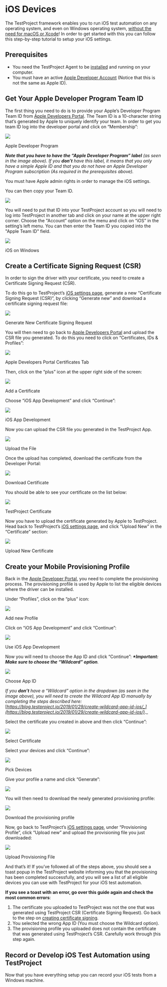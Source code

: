 # iOS Devices

The TestProject framework enables you to run iOS test automation on any operating system, and even on Windows operating system, [without the need for macOS or Xcode](https://blog.testproject.io/2018/06/11/ios-test-windows-without-mac/)! In order to get started with this you can follow this step-by-step tutorial to setup your iOS settings.

## Prerequisites <a href="prerequisites" id="prerequisites"></a>

* You need the TestProject Agent to be [installed](https://docs.testproject.io/getting-started/installation-and-setup) and running on your computer.
* You must have an active [Apple Developer Account](https://idmsa.apple.com/IDMSWebAuth/signin?appIdKey=891bd3417a7776362562d2197f89480a8547b108fd934911bcbea0110d07f757\&path=%2Faccount%2F\&rv=1) (Notice that this is not the same as Apple ID).

## Get Your Apple Developer Program Team ID <a href="get-your-apple-developer-program-team-id" id="get-your-apple-developer-program-team-id"></a>

The first thing you need to do is to provide your Apple’s Developer Program Team ID from [Apple Developers Portal](https://developer.apple.com/account/#/overview). The Team ID is a 10-character string that’s generated by Apple to uniquely identify your team. In order to get you team ID log into the developer portal and click on “Membership”:

![](https://blog.testproject.io/wp-content/uploads/2019/01/2.1.png)

Apple Developer Program

_**Note that you have to have the “Apple Developer Program” label**_ _(as seen in the image above). If you_ _**don’t**_ _have this label, it means that you only have a simple Apple ID and that you do not have an Apple Developer Program subscription (As required in the prerequisites above)._

You must have Apple admin rights in order to manage the iOS settings.

You can then copy your Team ID.

![](https://blog.testproject.io/wp-content/uploads/2019/01/2.2.png)

You will need to put that ID into your TestProject account so you will need to log into TestProject in another tab and click on your name at the upper right corner. Choose the "Account” option on the menu and click on “iOS” in the setting’s left menu. You can then enter the Team ID you copied into the "Apple Team ID" field.

![](https://blog.testproject.io/wp-content/uploads/2019/01/Step\_2.3.png)

iOS on Windows

## Create a Certificate Signing Request (CSR) <a href="create-a-certificate-signing-request-csr" id="create-a-certificate-signing-request-csr"></a>

In order to sign the driver with your certificate, you need to create a Certificate Signing Request (CSR).

To do this go to TestProject’s [iOS settings page](https://app.testproject.io/#/settings/ios), generate a new “Certificate Signing Request (CSR)”, by clicking “Generate new” and download a certificate signing request file:

![](https://blog.testproject.io/wp-content/uploads/2019/01/Step\_3.1.png)

Generate New Certificate Signing Request

You will then need to go back to [Apple Developers Portal](https://developer.apple.com/account/ios/certificate) and upload the CSR file you generated. To do this you need to click on “Certificates, IDs & Profiles”:

![](https://blog.testproject.io/wp-content/uploads/2019/01/3.2.png)

Apple Developers Portal Certificates Tab

Then, click on the “plus” icon at the upper right side of the screen:

![](https://blog.testproject.io/wp-content/uploads/2019/01/3.3.png)

Add a Certificate

Choose “iOS App Development” and click “Continue”:

![](https://blog.testproject.io/wp-content/uploads/2019/01/3.4.png)

iOS App Development

Now you can upload the CSR file you generated in the TestProject App.

![](https://blog.testproject.io/wp-content/uploads/2019/01/3.7.png)

Upload the File

Once the upload has completed, download the certificate from the Developer Portal:

![](https://blog.testproject.io/wp-content/uploads/2019/01/3.8.png)

Download Certificate

You should be able to see your certificate on the list below:

![](https://blog.testproject.io/wp-content/uploads/2019/01/3.9.png)

TestProject Certificate

Now you have to upload the certificate generated by Apple to TestProject. Head back to TestProject’s [iOS settings page](https://app.testproject.io/#/settings/ios), and click “Upload New” in the “Certificate” section:

![](https://blog.testproject.io/wp-content/uploads/2019/01/Step\_3.10.png)

Upload New Certificate

## Create your Mobile Provisioning Profile <a href="create-your-mobile-provisioning-profile" id="create-your-mobile-provisioning-profile"></a>

Back in the [Apple Developer Portal](https://developer.apple.com/account/ios/profile/), you need to complete the provisioning process. The provisioning profile is used by Apple to list the eligible devices where the driver can be installed.

Under “Profiles”, click on the “plus” icon:

![](https://blog.testproject.io/wp-content/uploads/2019/01/4.1.png)

Add new Profile

Click on “iOS App Development” and click “Continue”:

![](https://blog.testproject.io/wp-content/uploads/2019/01/4.2-1.png)

Use iOS App Development

Now you will need to choose the App ID and click “Continue”: _**\*Important:**_ _**Make sure to choose the “Wildcard” option**._

![](https://blog.testproject.io/wp-content/uploads/2019/01/4.3-1.png)

Choose App ID

_If you_ _**don’t**_ _have a “Wildcard” option in the dropdown (as seen in the image above), you will need to create the Wildcard App ID manually by completing the steps described here:_ [_https://blog.testproject.io/2019/01/29/create-wildcard-app-id-ios/_](https://blog.testproject.io/2019/01/29/create-wildcard-app-id-ios/)_._

Select the certificate you created in above and then click “Continue”:

![](https://blog.testproject.io/wp-content/uploads/2019/01/4.4-1.png)

Select Certificate

Select your devices and click “Continue”:

![](https://blog.testproject.io/wp-content/uploads/2019/01/4.5-1.png)

Pick Devices

Give your profile a name and click “Generate”:

![](https://blog.testproject.io/wp-content/uploads/2019/01/4.6-1.png)

You will then need to download the newly generated provisioning profile:

![](https://blog.testproject.io/wp-content/uploads/2019/01/4.7-1.png)

Download the provisioning profile

Now, go back to TestProject’s [iOS settings page](https://app.testproject.io/#/settings/ios), under “Provisioning Profile”, click “Upload new” and upload the provisioning file you just downloaded:

![](https://blog.testproject.io/wp-content/uploads/2019/01/Step\_18.png)

Upload Provisioning File

And that’s it! If you’ve followed all of the steps above, you should see a toast popup in the TestProject website informing you that the provisioning has been completed successfully, and you will see a list of all eligible devices you can use with TestProject for your iOS test automation.

**If you see a toast with an error, go over this guide again and check the most common errors**:

1. The certificate you uploaded to TestProject was not the one that was generated using TestProject CSR (Certificate Signing Request). Go back to the step on [creating certificate signing](broken-reference).
2. You selected the wrong App ID (You must choose the Wildcard option).
3. The provisioning profile you uploaded does not contain the certificate that was generated using TestProject’s CSR. Carefully work through [t](broken-reference)his step again.

## Record or Develop iOS Test Automation using TestProject <a href="record-or-develop-ios-test-automation-using-testproject" id="record-or-develop-ios-test-automation-using-testproject"></a>

Now that you have everything setup you can record your iOS tests from a Windows machine.
